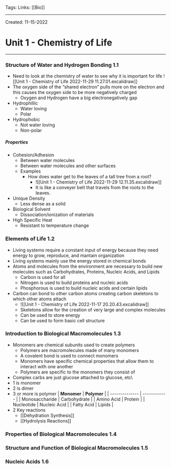 Tags:
Links: [[Bio]]

---
Created: 11-15-2022
# Unit 1 - Chemistry of Life
---

### Structure of Water and Hydrogen Bonding 1.1
- Need to look at the chemistry of water to see why it is important for life
![[Unit 1 - Chemistry of Life 2022-11-29 11.27.01.excalidraw]]
- The oxygen side of the “shared electron” pulls more on the electron and this causes the oxygen side to be more negatively charged
	- Oxygen and Hydrogen have a big electronegatively gap
- Hydrophillic
	- Water loving
	- Polar
- Hydrophobic
	- Not water loving
	- Non-polar

##### Properties
- Cohesion/Adhesion
	- Between water molecules
	- Between water molecules and other surfaces
	- Examples
		- How does water get to the leaves of a tall tree from a root?
			- ![[Unit 1 - Chemistry of Life 2022-11-29 12.11.35.excalidraw]]
			- It is like a conveyer belt that travels from the roots to the leaves.
- Unique Density
	- Less dense as a solid
- Biological Solvent
	- Dissociation/ionization of materials
- High Specific Heat
	- Resistant to temperature change

### Elements of Life 1.2
- Living systems require a constant input of energy because they need energy to grow, reproduce, and mantain organization
- Living systems mainly use the energy stored in chemical bonds
- Atoms and molecules from the environment are necessary to build new molecules such as Carbohydrates, Proteins, Nucleic Acids, and Lipids
	- Carbon is used for all
	- Nitrogen is used to build proteins and nucleic acids
	- Phosphorous is used to build nucleic acids and certain lipids
- Carbon can bond to other carbon atoms creating carbon skeletons to which other atoms attach
	- ![[Unit 1 - Chemistry of Life 2022-11-17 20.20.43.excalidraw]]
	- Skeletons allow for the creation of very large and complex molecules
	- Can be used to store energy
	- Can be used to form basic cell structure

### Introduction to Biological Macromolecules 1.3
- Monomers are chemical subunits used to create polymers
	- Polymers are macromolecules made of many monomers
	- A covalent bond is used to connect monomers
	- Monomers have specific chemical properties that allow them to interact with one another
	- Polymers are specific to the monomers they consist of
- Complex carbs are just glucose attached to glucose, etc\
- 1 is monomer
- 2 is dimer
- 3 or more is polymer
| **Monomer**    | **Polymer**  |
| -------------- | ------------ |
| Monosaccharide | Carbohydrate |
| Amino Acid     | Protein      |
| Nucleotide     | Nucleic Acid |
| Fatty Acid     | Lipids       |
- 2 Key reactions
	- [[Dehydration Synthesis]]
	- [[Hydrolysis Reactions]]

### Properties of Biological Macromolecules 1.4


### Structure and Function of Biological Macromolecules 1.5

### Nucleic Acids 1.6